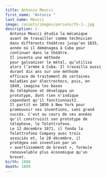 ```yaml
---
title: Antonio Meucci
first_name: "Antonio "
last_name: Meucci
image: /assets/images/persons/th-1-.jpg
description: |-
  Antonio Meucci étudia la mécanique
  avant de travailler comme technicien
  dans différents théâtres jusqu’en 1835,
  année où il déménagea à Cuba pour
  continuer dans le théâtre.
  Il inventa une méthode
  pour galvaniser le métal, qu’utilisa
  alors l’armée à Cuba. Il travailla aussi
  durant dix ans sur une méthode
  efficace de traitement de certaines
  maladies par électrochocs, puis, en
  1849, imagina les bases
  du téléphone et développa un
  prototype, dont rien n'indique
  cependant qu'il fonctionnait2.
  Il partit en 1850 à New York pour
  promouvoir ses inventions, sans grand
  succès. C'est au cours de ces années
  qu'il construisit son prototype de
  téléphone, le Telettrofono.
  Le 12 décembre 1871, il fonda la
  Telettrofono Company avec trois
  associés et, le 28 décembre, il
  protégea son invention par un
  « avertissement de brevet », formule
  renouvelable plus économique qu'un
  brevet.
birth: 1808
death: 1889
---
```

